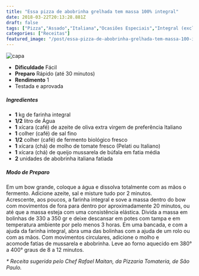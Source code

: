 ```yaml
---
title: "Essa pizza de abobrinha grelhada tem massa 100% integral"
date: 2018-03-22T20:13:28.881Z
draft: false
tags: ["Pizza","Assado","Italiana","Ocasiões Especiais","Integral (exclusivamente integral)"]
categories: ["Receitas"]
featured_image: "/post/essa-pizza-de-abobrinha-grelhada-tem-massa-100-integral.1df9662d.jpg"
---
```


![capa](/post/essa-pizza-de-abobrinha-grelhada-tem-massa-100-integral.1df9662d.jpg)

*   **Dificuldade** Fácil
*   **Preparo** Rápido (até 30 minutos)
*   **Rendimento** 1
*   Testada e aprovada
    

##### Ingredientes

*   **1** kg de farinha integral
*   **1/2** litro de Água
*   **1** xícara (café) de azeite de oliva extra virgem de preferência Italiano
*   **1** colher (café) de sal fino
*   **1/2** colher (café) de fermento biológico fresco
*   **1** xícara (chá) de molho de tomate fresco (Pelati ou Italiano)
*   **1** xícara (chá) de queijo mussarela de búfala em fatia média
*   **2** unidades de abobrinha italiana fatiada

##### Modo de Preparo

Em um bow grande, coloque a água e dissolva totalmente com as mãos o fermento. Adicione azeite, sal e misture tudo por 2 minutos. Acrescente, aos poucos, a farinha integral e sove a massa dentro do bow com movimentos de fora para dentro por aproximadamente 20 minutos, ou até que a massa esteja com uma consistência elástica. Divida a massa em bolinhas de 330 a 350 gr e deixe descansar em potes com tampa e em temperatura ambiente por pelo menos 3 horas. Em uma bancada, e com a ajuda da farinha integral, abra uma das bolinhas com a ajuda de um rolo ou com as mãos. Com movimentos circulares, adicione o molho e acomode fatias de mussarela e abobrinha. Leve ao forno aquecido em 380° a 400° graus de 8 a 12 minutos.

_\* Receita sugerida pelo Chef Rafael Maitan, da Pizzaria Tomateria, de São Paulo._
